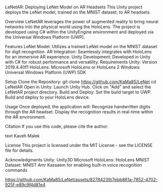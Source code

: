 LeNetAR: Deploying LeNet Model on AR Headsets
This Unity project deploys the LeNet model, trained on the MNIST dataset, to AR headsets.


Overview
LeNetAR leverages the power of augmented reality to bring neural networks into the physical world using the HoloLens. The project is developed using C# within the UnityEngine environment and deployed via the Universal Windows Platform (UWP).


Features
LeNet Model: Utilizes a trained LeNet model on the MNIST dataset for digit recognition.
AR Integration: Seamlessly integrates with HoloLens for an immersive AR experience.
Unity Development: Developed in Unity with C# for robust performance and versatility.
Requirements
Unity: Version 2019.4.40f1 
HoloLens: Microsoft HoloLens or HoloLens 2
Windows: Universal Windows Platform (UWP) SDK


Setup
Clone the Repository:
git clone https://github.com/KaMa85/LeNet
cd LeNetAR
Open in Unity:
Launch Unity Hub.
Click on "Add" and select the LeNetAR project directory.
Build and Deploy:
Set the build target to UWP.
Build and deploy to your HoloLens device.


Usage
Once deployed, the application will:
Recognize handwritten digits through the AR headset.
Display the recognition results in real-time within the AR environment.


Citation
If you use this code, please cite the author:


text
Kaveh Malek


License
This project is licensed under the MIT License - see the LICENSE file for details.


Acknowledgments
Unity: Unity3D
Microsoft HoloLens: HoloLens
MNIST Dataset: MNIST
Amr Kassaem for enabling built-in voice recognition commands



https://github.com/KaMa85/LeNet/assets/82784239/7ebb861a-7852-4702-925f-e89c9f4d81e4



